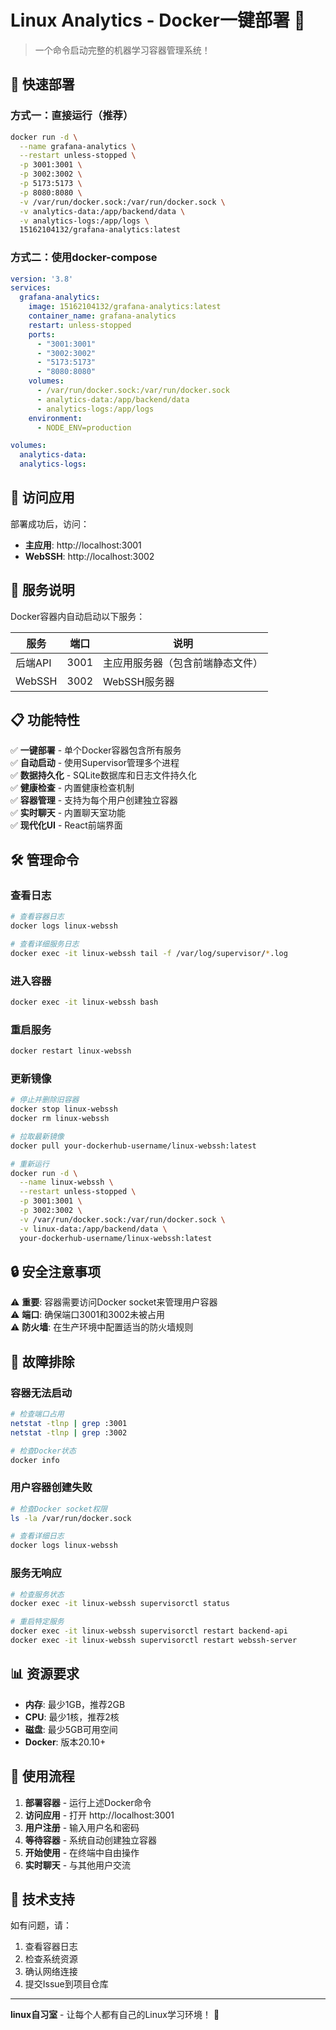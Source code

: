 # Linux Analytics - Docker一键部署 🐳

> 一个命令启动完整的机器学习容器管理系统！

## 🚀 快速部署

### 方式一：直接运行（推荐）

```bash
docker run -d \
  --name grafana-analytics \
  --restart unless-stopped \
  -p 3001:3001 \
  -p 3002:3002 \
  -p 5173:5173 \
  -p 8080:8080 \
  -v /var/run/docker.sock:/var/run/docker.sock \
  -v analytics-data:/app/backend/data \
  -v analytics-logs:/app/logs \
  15162104132/grafana-analytics:latest
```

### 方式二：使用docker-compose

```yaml
version: '3.8'
services:
  grafana-analytics:
    image: 15162104132/grafana-analytics:latest
    container_name: grafana-analytics
    restart: unless-stopped
    ports:
      - "3001:3001"
      - "3002:3002"
      - "5173:5173"
      - "8080:8080"
    volumes:
      - /var/run/docker.sock:/var/run/docker.sock
      - analytics-data:/app/backend/data
      - analytics-logs:/app/logs
    environment:
      - NODE_ENV=production

volumes:
  analytics-data:
  analytics-logs:
```

## 📱 访问应用

部署成功后，访问：

- **主应用**: http://localhost:3001
- **WebSSH**: http://localhost:3002

## 🔧 服务说明

Docker容器内自动启动以下服务：

| 服务 | 端口 | 说明 |
|------|------|------|
| 后端API | 3001 | 主应用服务器（包含前端静态文件） |
| WebSSH | 3002 | WebSSH服务器 |

## 📋 功能特性

✅ **一键部署** - 单个Docker容器包含所有服务  
✅ **自动启动** - 使用Supervisor管理多个进程  
✅ **数据持久化** - SQLite数据库和日志文件持久化  
✅ **健康检查** - 内置健康检查机制  
✅ **容器管理** - 支持为每个用户创建独立容器  
✅ **实时聊天** - 内置聊天室功能  
✅ **现代化UI** - React前端界面  

## 🛠️ 管理命令

### 查看日志
```bash
# 查看容器日志
docker logs linux-webssh

# 查看详细服务日志
docker exec -it linux-webssh tail -f /var/log/supervisor/*.log
```

### 进入容器
```bash
docker exec -it linux-webssh bash
```

### 重启服务
```bash
docker restart linux-webssh
```

### 更新镜像
```bash
# 停止并删除旧容器
docker stop linux-webssh
docker rm linux-webssh

# 拉取最新镜像
docker pull your-dockerhub-username/linux-webssh:latest

# 重新运行
docker run -d \
  --name linux-webssh \
  --restart unless-stopped \
  -p 3001:3001 \
  -p 3002:3002 \
  -v /var/run/docker.sock:/var/run/docker.sock \
  -v linux-data:/app/backend/data \
  your-dockerhub-username/linux-webssh:latest
```

## 🔒 安全注意事项

⚠️ **重要**: 容器需要访问Docker socket来管理用户容器  
⚠️ **端口**: 确保端口3001和3002未被占用  
⚠️ **防火墙**: 在生产环境中配置适当的防火墙规则  

## 🐛 故障排除

### 容器无法启动
```bash
# 检查端口占用
netstat -tlnp | grep :3001
netstat -tlnp | grep :3002

# 检查Docker状态
docker info
```

### 用户容器创建失败
```bash
# 检查Docker socket权限
ls -la /var/run/docker.sock

# 查看详细日志
docker logs linux-webssh
```

### 服务无响应
```bash
# 检查服务状态
docker exec -it linux-webssh supervisorctl status

# 重启特定服务
docker exec -it linux-webssh supervisorctl restart backend-api
docker exec -it linux-webssh supervisorctl restart webssh-server
```

## 📊 资源要求

- **内存**: 最少1GB，推荐2GB
- **CPU**: 最少1核，推荐2核
- **磁盘**: 最少5GB可用空间
- **Docker**: 版本20.10+

## 🎯 使用流程

1. **部署容器** - 运行上述Docker命令
2. **访问应用** - 打开 http://localhost:3001
3. **用户注册** - 输入用户名和密码
4. **等待容器** - 系统自动创建独立容器
5. **开始使用** - 在终端中自由操作
6. **实时聊天** - 与其他用户交流

## 🤝 技术支持

如有问题，请：
1. 查看容器日志
2. 检查系统资源
3. 确认网络连接
4. 提交Issue到项目仓库

---

**linux自习室** - 让每个人都有自己的Linux学习环境！ 🐧
